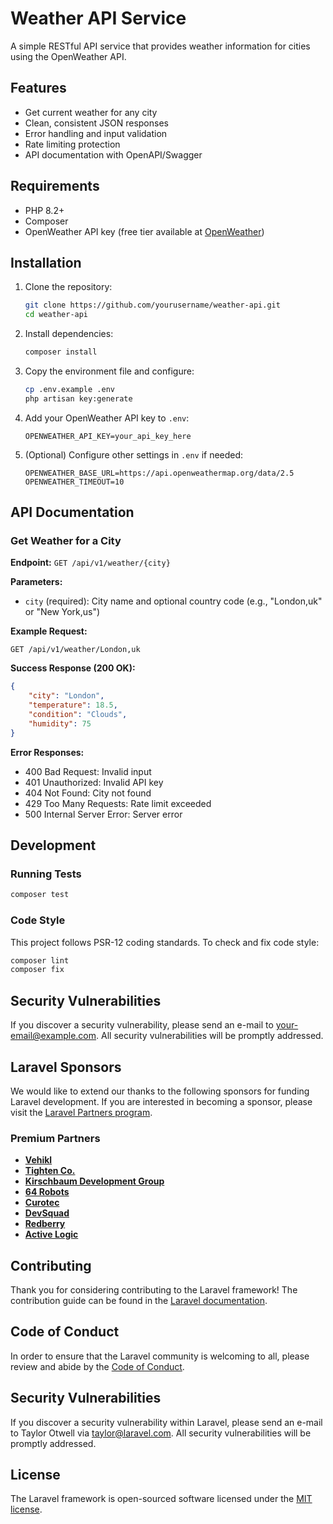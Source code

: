 # Weather API Service

A simple RESTful API service that provides weather information for cities using the OpenWeather API.

## Features

- Get current weather for any city
- Clean, consistent JSON responses
- Error handling and input validation
- Rate limiting protection
- API documentation with OpenAPI/Swagger

## Requirements

- PHP 8.2+
- Composer
- OpenWeather API key (free tier available at [OpenWeather](https://openweathermap.org/api))

## Installation

1. Clone the repository:
   ```bash
   git clone https://github.com/yourusername/weather-api.git
   cd weather-api
   ```

2. Install dependencies:
   ```bash
   composer install
   ```

3. Copy the environment file and configure:
   ```bash
   cp .env.example .env
   php artisan key:generate
   ```

4. Add your OpenWeather API key to `.env`:
   ```env
   OPENWEATHER_API_KEY=your_api_key_here
   ```

5. (Optional) Configure other settings in `.env` if needed:
   ```env
   OPENWEATHER_BASE_URL=https://api.openweathermap.org/data/2.5
   OPENWEATHER_TIMEOUT=10
   ```

## API Documentation

### Get Weather for a City

**Endpoint:** `GET /api/v1/weather/{city}`

**Parameters:**
- `city` (required): City name and optional country code (e.g., "London,uk" or "New York,us")

**Example Request:**
```http
GET /api/v1/weather/London,uk
```

**Success Response (200 OK):**
```json
{
    "city": "London",
    "temperature": 18.5,
    "condition": "Clouds",
    "humidity": 75
}
```

**Error Responses:**
- 400 Bad Request: Invalid input
- 401 Unauthorized: Invalid API key
- 404 Not Found: City not found
- 429 Too Many Requests: Rate limit exceeded
- 500 Internal Server Error: Server error

## Development

### Running Tests

```bash
composer test
```

### Code Style

This project follows PSR-12 coding standards. To check and fix code style:

```bash
composer lint
composer fix
```

## Security Vulnerabilities

If you discover a security vulnerability, please send an e-mail to your-email@example.com. All security vulnerabilities will be promptly addressed.

## Laravel Sponsors

We would like to extend our thanks to the following sponsors for funding Laravel development. If you are interested in becoming a sponsor, please visit the [Laravel Partners program](https://partners.laravel.com).

### Premium Partners

- **[Vehikl](https://vehikl.com)**
- **[Tighten Co.](https://tighten.co)**
- **[Kirschbaum Development Group](https://kirschbaumdevelopment.com)**
- **[64 Robots](https://64robots.com)**
- **[Curotec](https://www.curotec.com/services/technologies/laravel)**
- **[DevSquad](https://devsquad.com/hire-laravel-developers)**
- **[Redberry](https://redberry.international/laravel-development)**
- **[Active Logic](https://activelogic.com)**

## Contributing

Thank you for considering contributing to the Laravel framework! The contribution guide can be found in the [Laravel documentation](https://laravel.com/docs/contributions).

## Code of Conduct

In order to ensure that the Laravel community is welcoming to all, please review and abide by the [Code of Conduct](https://laravel.com/docs/contributions#code-of-conduct).

## Security Vulnerabilities

If you discover a security vulnerability within Laravel, please send an e-mail to Taylor Otwell via [taylor@laravel.com](mailto:taylor@laravel.com). All security vulnerabilities will be promptly addressed.

## License

The Laravel framework is open-sourced software licensed under the [MIT license](https://opensource.org/licenses/MIT).

